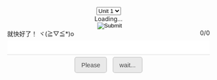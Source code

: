 <script type="text/javascript" src="/jquery.js">
</script>
<script type="text/javascript">
$(function() {

	/*
		定义变量 - 开始
	*/
	
	var selected = "7b_u1"
	var version = "1.2.2 - preview - 4"  
	var versionS = "debug"
	var complete = false
	var allcount
	var audio
	var helpcount
	var correct
	var name
	var notice
	var rightcount
	var trans
	var unit_xml
	var value_index
	var words
	var words_index
	var time
	var timer
	var timeresultM
	var timeresultS
	var timeresult
	
	/*
		定义变量 - 结束
		
		初始化 - 开始
	*/
	
	memorize_words("7b_u1") 
	$("#version").html(versionS + " " +version)  
	version = undefined
	
	/*
		初始化 - 结束
		
		基本方法 - 开始
	*/
	
	$("#unit").off("change").on("change", 
	function() {
		$("#hint").html("Loading...")
		$("#help").html("Please")
		$("#again").html("wait...")
		selected = $(this).children('option:selected').val() 
		memorize_words(selected)  
	}) 
	$("#help").off("click").on("click",
	function() {
		if (!complete) {
			if(versionS == "release") {
				$("#notice").html(words[words_index].name.substring(0, 2)) 
			} else {
				$("#notice").html(words[words_index].name)
			}
			helpcount++
		} else {
			if(timeresult == "获取失败") {
				while(timecount >= 60) {
					timecount = timecount - 60
					timeresultM++
				}
				if(timecount < 10) {
					timeresultS = "0" + timecount
				} else if(timecount >= 10) {
					timeresultS = timecount
				} 
				timeresult = timeresultM + ":" + timeresultS
				timeresultM = 0
				timeresultS = 0
				timecount = 0
			}
			alert("共默写" + allcount + "个单词 共提示" + helpcount + "次 用时" + timeresult)
		}
	})
	$("#play").off("click").on("click",
	function() {
		if (!complete) {
			audio = new Audio("http://dict.youdao.com/speech?audio=" + words[words_index].name)
			audio.play()
		} else {
			audio = new Audio("/sounds/win.mp3")
			audio.play()
		}
	})
	$("#again").off("click").on("click",
	function() {
		memorize_words(selected)
	})
	function memorize_words(units) {
		clearInterval(timer)
		words = new Array()
		complete = false
		correct = false
		allcount = 0
		helpcount = 0 
		rightcount = 0
		value_index = 0
		words_index = 0
		time = undefined
		timer = undefined
		timecount = 0
		timeresultM = 0
		timeresultS = 0
		timeresult = "获取失败"
		
		//====================
		
		$("#notice").html("")
		$("#text").val("")
		
		//====================
		
		unit_xml = "/xml/words_" + units + ".xml"
		$.ajax({
			url: unit_xml,
			dataType: 'xml',
			type: 'GET',
			timeout: 5000,
			success: function(data) {
				$(data).find("item").each(function(index) {
					name = $(this).find("word").html() 
					trans = $(this).find("trans").html() 
					notice = trans.substring(9, trans.length - 3) 
					words[index] = {
						'name': name,
						'notice': notice
					}
					index = undefined
				}) 
				words.sort(randomsort)  
				allcount = words.length
				$("#hint").html(words[words_index].notice)
				$("#result").html("" + rightcount + "/" + allcount)
				name = undefined
				trans = undefined
				notice = undefined
			}
		}) 
		unit_xml = undefined
		$("#help").html("提示") 
		$("#again").html("重默")
		
		//====================
		
		timer = setInterval(function(){
			timecount++
		},
		1000)
		
		//====================
		
		function randomsort(a, b) {
			return Math.random() > .5 ? -1 : 1  
		}
		function update() {
			correct = false
			$("#hint").html(words[++words_index].notice) 
			$("#text").val("") 
			$("#notice").html("")
			$("#result").html("" + rightcount + "/" + allcount)
		}
		$("#text").off("input").on("input",
		function() {
			var hint = $("#hint").html()
			$("#notice").html("")
			if (!complete) {
				var value = words[words_index].name.trim() 
				value = value.toLowerCase() 
				if ($("#text").val().toLowerCase().trim() == value) {
					correct = true
				} else {
					correct = false
				}
			} else {
				$("#text").val("")
			}
		}) 
		$("#text").off("keydown").on("keydown",
		function(e) {
			if (e.keyCode == 13) {
				time = undefined
				clearTimeout(time)
				$("#notice").html("")
				if (correct == false) {
					helpcount++
					$("#notice").html("<font color='red'>请输入正确的单词：" + words[words_index].name + "</font>")
					$("#text").val("")
					time = setTimeout(function() {
						$("#notice").html("")
						time = undefined
					},
					1000)
				} else {
					setTimeout(function() {
						if (++rightcount >= allcount) {
							clearInterval(timer)
							$("#text").val("") 
							$("#result").html("") 
							$("#notice").html("") 
							$("#help").html("统计") 
							$("#hint").html("<font color='green'>恭喜你 默写完成</font>")
							complete = true
						} else {
							update()
						}
					},
					100)
				}
			}
		}) 
	}
	
	/*
		基本方法 - 结束
	*/
	
})
</script>
<style type="text/css">
	.bton {
		padding:0.6rem 0.9rem;
		font-size: 0.9rem;
		color: rgba(0,0,0,0.7);
		background-color: rgba(0,0,0,0.08);
		outline:none;
		border-color: rgba(0,0,0,0.2);
		border-style: solid;
		border-width: 1px;
		border-radius: 0.3rem;
		transition: color 0.2s, background-color 0.2s, border-color 0.2s;
	}
	.bton:hover {
		color: rgba(0,0,0,0.8);
		text-decoration: none;
		background-color: rgba(0,0,0,0.2);
		border-color: rgba(0,0,0,0.3);
	}
</style>
<div style="text-align: center; padding:2rem 1rem;">
	<select id="unit">
		<option value="7b_u1">
			Unit 1
		</option>
		<option value="7b_u2">
			Unit 2
		</option>
		<option value="7b_u3">
			Unit 3
		</option>
		<option value="7b_u4">
			Unit 4
		</option>
		<option value="7b_u5">
			Unit 5
		</option>
		<option value="7b_u6">
			Unit 6
		</option>
		<option value="7b_u7">
			Unit 7
		</option>
		<option value="7b_u8">
			Unit 8
		</option>
		<option value="test">
			测试
		</option>
	</select>
	<div style="margin: auto;">
		<span id="hint">Loading...</span>
		<br />
		<input id="play" style="margin-left: 5px; border: none;" type="image" src="/images/play.png" />
	</div>
	<div style="margin: auto; margin-bottom: 10px;">
		<span id="notice" style="float: left">就快好了！ ヾ(≧▽≦*)o</span>
		<span id="result" style="float: right">0/0</span>
	</div>
	<br />
	<input type="text" id="text" autocomplete="off" style="font-size: 20px; outline: none; text-align: center; height: 33px; width: 100%; border-bottom: 1px solid #dbdbdb; border-top:0px; border-left:0px; border-right:0px;" />
	<br />
	<button type="button" id="help" style="margin-top: 5px; margin-right: 10px;" class="bton">Please</button>
	<button type="button" id="again" style="margin-top: 5px;" class="bton">wait...</button>
	<br />
	<span id="version" style="float: right;"></p>
</div>